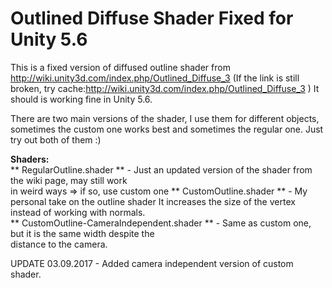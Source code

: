 # Outlined Diffuse Shader Fixed for Unity 5.6
This is a fixed version of diffused outline shader from http://wiki.unity3d.com/index.php/Outlined_Diffuse_3
(If the link is still broken, try cache:http://wiki.unity3d.com/index.php/Outlined_Diffuse_3 )
It should is working fine in Unity 5.6.

There are two main versions of the shader, I use them for different objects, sometimes the custom one works best and sometimes the regular one. Just try out both of them :)

**Shaders:**                             
** RegularOutline.shader ** - Just an updated version of the shader 
                           from the wiki page, may still work    
                           in weird ways => if so, use custom one
** CustomOutline.shader ** -  My personal take on the outline shader
                           It increases the size of the vertex   
                           instead of working with normals.      
** CustomOutline-CameraIndependent.shader ** - Same as custom one, 
                           but it is the same width despite the  
                           distance to the camera.               

UPDATE 03.09.2017 - Added camera independent version of custom shader.
